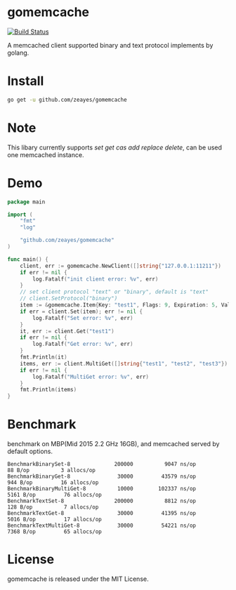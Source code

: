 gomemcache
===========
[![Build Status](https://travis-ci.org/zeayes/gomemcache.svg?branch=master)](https://travis-ci.org/zeayes/gomemcache)

A memcached client supported binary and text protocol implements by golang.

Install
===========
```bash
go get -u github.com/zeayes/gomemcache
```

Note
===========
This libary currently supports *set* *get* *cas* *add* *replace* *delete*, can be used one memcached instance.

Demo
===========
```go
package main

import (
	"fmt"
	"log"

	"github.com/zeayes/gomemcache"
)

func main() {
	client, err := gomemcache.NewClient([]string{"127.0.0.1:11211"})
	if err != nil {
		log.Fatalf("init client error: %v", err)
	}
	// set client protocol "text" or "binary", default is "text"
	// client.SetProtocol("binary")
	item := &gomemcache.Item{Key: "test1", Flags: 9, Expiration: 5, Value: []byte("replace_value")}
	if err = client.Set(item); err != nil {
		log.Fatalf("Set error: %v", err)
	}
	it, err := client.Get("test1")
	if err != nil {
		log.Fatalf("Get error: %v", err)
	}
	fmt.Println(it)
	items, err := client.MultiGet([]string{"test1", "test2", "test3"})
	if err != nil {
		log.Fatalf("MultiGet error: %v", err)
	}
	fmt.Println(items)
}
```

Benchmark
===========
benchmark on MBP(Mid 2015 2.2 GHz 16GB), and memcached served by default options.
```
BenchmarkBinarySet-8        	  200000	      9047 ns/op	      88 B/op	       3 allocs/op
BenchmarkBinaryGet-8        	   30000	     43579 ns/op	     944 B/op	      16 allocs/op
BenchmarkBinaryMultiGet-8   	   10000	    102337 ns/op	    5161 B/op	      76 allocs/op
BenchmarkTextSet-8          	  200000	      8812 ns/op	     128 B/op	       7 allocs/op
BenchmarkTextGet-8          	   30000	     41395 ns/op	    5016 B/op	      17 allocs/op
BenchmarkTextMultiGet-8     	   30000	     54221 ns/op	    7368 B/op	      65 allocs/op
```

License
===========

gomemcache is released under the MIT License.
